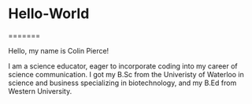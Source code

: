 
# Hello-World
=======

Hello, my name is Colin Pierce!

I am a science educator, eager to incorporate coding into my career of science communication. 
I got my B.Sc from the Univeristy of Waterloo in science and business specializing in biotechnology, and my B.Ed from Western University.
